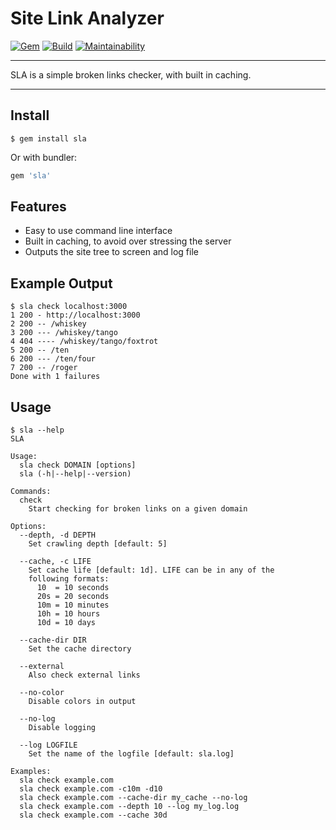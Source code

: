 Site Link Analyzer
==================================================

[![Gem](https://img.shields.io/gem/v/sla.svg?style=flat-square)](https://rubygems.org/gems/sla)
[![Build](https://img.shields.io/travis/DannyBen/sla.svg?style=flat-square)](https://travis-ci.com/DannyBen/sla)
[![Maintainability](https://api.codeclimate.com/v1/badges/f78192aead8a74535a24/maintainability)](https://codeclimate.com/github/DannyBen/sla/maintainability)

---

SLA is a simple broken links checker, with built in caching.

---

Install
--------------------------------------------------

```
$ gem install sla
```

Or with bundler:

```ruby
gem 'sla'
```


Features
--------------------------------------------------

- Easy to use command line interface
- Built in caching, to avoid over stressing the server
- Outputs the site tree to screen and log file


Example Output
--------------------------------------------------
```
$ sla check localhost:3000
1 200 - http://localhost:3000
2 200 -- /whiskey
3 200 --- /whiskey/tango
4 404 ---- /whiskey/tango/foxtrot
5 200 -- /ten
6 200 --- /ten/four
7 200 -- /roger
Done with 1 failures
```


Usage
--------------------------------------------------

```
$ sla --help
SLA

Usage:
  sla check DOMAIN [options]
  sla (-h|--help|--version)

Commands:
  check
    Start checking for broken links on a given domain
  
Options:
  --depth, -d DEPTH
    Set crawling depth [default: 5]

  --cache, -c LIFE
    Set cache life [default: 1d]. LIFE can be in any of the 
    following formats:
      10  = 10 seconds
      20s = 20 seconds
      10m = 10 minutes
      10h = 10 hours
      10d = 10 days

  --cache-dir DIR
    Set the cache directory

  --external
    Also check external links

  --no-color
    Disable colors in output

  --no-log
    Disable logging

  --log LOGFILE
    Set the name of the logfile [default: sla.log]

Examples:
  sla check example.com
  sla check example.com -c10m -d10
  sla check example.com --cache-dir my_cache --no-log
  sla check example.com --depth 10 --log my_log.log
  sla check example.com --cache 30d
```
